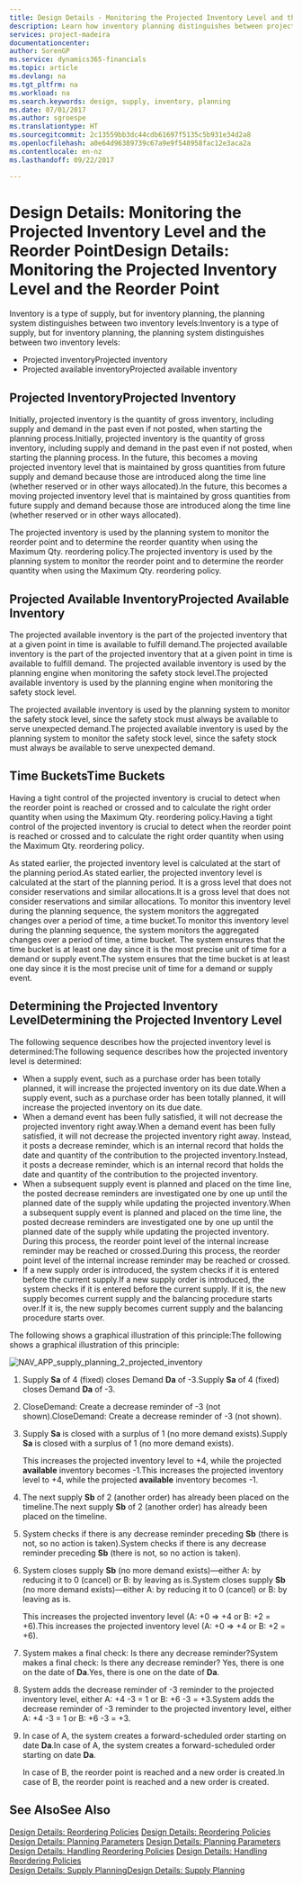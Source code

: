 ```yaml
---
title: Design Details - Monitoring the Projected Inventory Level and the Reorder Point | Microsoft Docs
description: Learn how inventory planning distinguishes between projected inventory and projected available inventory levels.
services: project-madeira
documentationcenter: 
author: SorenGP
ms.service: dynamics365-financials
ms.topic: article
ms.devlang: na
ms.tgt_pltfrm: na
ms.workload: na
ms.search.keywords: design, supply, inventory, planning
ms.date: 07/01/2017
ms.author: sgroespe
ms.translationtype: HT
ms.sourcegitcommit: 2c13559bb3dc44cdb61697f5135c5b931e34d2a8
ms.openlocfilehash: a0e64d96389739c67a9e9f548958fac12e3aca2a
ms.contentlocale: en-nz
ms.lasthandoff: 09/22/2017

---
```

# <a name="design-details-monitoring-the-projected-inventory-level-and-the-reorder-point"></a><span data-ttu-id="92227-103">Design Details: Monitoring the Projected Inventory Level and the Reorder Point</span><span class="sxs-lookup"><span data-stu-id="92227-103">Design Details: Monitoring the Projected Inventory Level and the Reorder Point</span></span>
<span data-ttu-id="92227-104">Inventory is a type of supply, but for inventory planning, the planning system distinguishes between two inventory levels:</span><span class="sxs-lookup"><span data-stu-id="92227-104">Inventory is a type of supply, but for inventory planning, the planning system distinguishes between two inventory levels:</span></span>  

* <span data-ttu-id="92227-105">Projected inventory</span><span class="sxs-lookup"><span data-stu-id="92227-105">Projected inventory</span></span>  
* <span data-ttu-id="92227-106">Projected available inventory</span><span class="sxs-lookup"><span data-stu-id="92227-106">Projected available inventory</span></span>  

## <a name="projected-inventory"></a><span data-ttu-id="92227-107">Projected Inventory</span><span class="sxs-lookup"><span data-stu-id="92227-107">Projected Inventory</span></span>  
<span data-ttu-id="92227-108">Initially, projected inventory is the quantity of gross inventory, including supply and demand in the past even if not posted, when starting the planning process.</span><span class="sxs-lookup"><span data-stu-id="92227-108">Initially, projected inventory is the quantity of gross inventory, including supply and demand in the past even if not posted, when starting the planning process.</span></span> <span data-ttu-id="92227-109">In the future, this becomes a moving projected inventory level that is maintained by gross quantities from future supply and demand because those are introduced along the time line (whether reserved or in other ways allocated).</span><span class="sxs-lookup"><span data-stu-id="92227-109">In the future, this becomes a moving projected inventory level that is maintained by gross quantities from future supply and demand because those are introduced along the time line (whether reserved or in other ways allocated).</span></span>  

<span data-ttu-id="92227-110">The projected inventory is used by the planning system to monitor the reorder point and to determine the reorder quantity when using the Maximum Qty. reordering policy.</span><span class="sxs-lookup"><span data-stu-id="92227-110">The projected inventory is used by the planning system to monitor the reorder point and to determine the reorder quantity when using the Maximum Qty. reordering policy.</span></span>  

## <a name="projected-available-inventory"></a><span data-ttu-id="92227-111">Projected Available Inventory</span><span class="sxs-lookup"><span data-stu-id="92227-111">Projected Available Inventory</span></span>  
<span data-ttu-id="92227-112">The projected available inventory is the part of the projected inventory that at a given point in time is available to fulfill demand.</span><span class="sxs-lookup"><span data-stu-id="92227-112">The projected available inventory is the part of the projected inventory that at a given point in time is available to fulfill demand.</span></span> <span data-ttu-id="92227-113">The projected available inventory is used by the planning engine when monitoring the safety stock level.</span><span class="sxs-lookup"><span data-stu-id="92227-113">The projected available inventory is used by the planning engine when monitoring the safety stock level.</span></span>  

<span data-ttu-id="92227-114">The projected available inventory is used by the planning system to monitor the safety stock level, since the safety stock must always be available to serve unexpected demand.</span><span class="sxs-lookup"><span data-stu-id="92227-114">The projected available inventory is used by the planning system to monitor the safety stock level, since the safety stock must always be available to serve unexpected demand.</span></span>  

## <a name="time-buckets"></a><span data-ttu-id="92227-115">Time Buckets</span><span class="sxs-lookup"><span data-stu-id="92227-115">Time Buckets</span></span>  
<span data-ttu-id="92227-116">Having a tight control of the projected inventory is crucial to detect when the reorder point is reached or crossed and to calculate the right order quantity when using the Maximum Qty. reordering policy.</span><span class="sxs-lookup"><span data-stu-id="92227-116">Having a tight control of the projected inventory is crucial to detect when the reorder point is reached or crossed and to calculate the right order quantity when using the Maximum Qty. reordering policy.</span></span>  

<span data-ttu-id="92227-117">As stated earlier, the projected inventory level is calculated at the start of the planning period.</span><span class="sxs-lookup"><span data-stu-id="92227-117">As stated earlier, the projected inventory level is calculated at the start of the planning period.</span></span> <span data-ttu-id="92227-118">It is a gross level that does not consider reservations and similar allocations.</span><span class="sxs-lookup"><span data-stu-id="92227-118">It is a gross level that does not consider reservations and similar allocations.</span></span> <span data-ttu-id="92227-119">To monitor this inventory level during the planning sequence, the system monitors the aggregated changes over a period of time, a time bucket.</span><span class="sxs-lookup"><span data-stu-id="92227-119">To monitor this inventory level during the planning sequence, the system monitors the aggregated changes over a period of time, a time bucket.</span></span> <span data-ttu-id="92227-120">The system ensures that the time bucket is at least one day since it is the most precise unit of time for a demand or supply event.</span><span class="sxs-lookup"><span data-stu-id="92227-120">The system ensures that the time bucket is at least one day since it is the most precise unit of time for a demand or supply event.</span></span>  

## <a name="determining-the-projected-inventory-level"></a><span data-ttu-id="92227-121">Determining the Projected Inventory Level</span><span class="sxs-lookup"><span data-stu-id="92227-121">Determining the Projected Inventory Level</span></span>  
<span data-ttu-id="92227-122">The following sequence describes how the projected inventory level is determined:</span><span class="sxs-lookup"><span data-stu-id="92227-122">The following sequence describes how the projected inventory level is determined:</span></span>  

* <span data-ttu-id="92227-123">When a supply event, such as a purchase order has been totally planned, it will increase the projected inventory on its due date.</span><span class="sxs-lookup"><span data-stu-id="92227-123">When a supply event, such as a purchase order has been totally planned, it will increase the projected inventory on its due date.</span></span>  
* <span data-ttu-id="92227-124">When a demand event has been fully satisfied, it will not decrease the projected inventory right away.</span><span class="sxs-lookup"><span data-stu-id="92227-124">When a demand event has been fully satisfied, it will not decrease the projected inventory right away.</span></span> <span data-ttu-id="92227-125">Instead, it posts a decrease reminder, which is an internal record that holds the date and quantity of the contribution to the projected inventory.</span><span class="sxs-lookup"><span data-stu-id="92227-125">Instead, it posts a decrease reminder, which is an internal record that holds the date and quantity of the contribution to the projected inventory.</span></span>  
* <span data-ttu-id="92227-126">When a subsequent supply event is planned and placed on the time line, the posted decrease reminders are investigated one by one up until the planned date of the supply while updating the projected inventory.</span><span class="sxs-lookup"><span data-stu-id="92227-126">When a subsequent supply event is planned and placed on the time line, the posted decrease reminders are investigated one by one up until the planned date of the supply while updating the projected inventory.</span></span> <span data-ttu-id="92227-127">During this process, the reorder point level of the internal increase reminder may be reached or crossed.</span><span class="sxs-lookup"><span data-stu-id="92227-127">During this process, the reorder point level of the internal increase reminder may be reached or crossed.</span></span>  
* <span data-ttu-id="92227-128">If a new supply order is introduced, the system checks if it is entered before the current supply.</span><span class="sxs-lookup"><span data-stu-id="92227-128">If a new supply order is introduced, the system checks if it is entered before the current supply.</span></span> <span data-ttu-id="92227-129">If it is, the new supply becomes current supply and the balancing procedure starts over.</span><span class="sxs-lookup"><span data-stu-id="92227-129">If it is, the new supply becomes current supply and the balancing procedure starts over.</span></span>  

<span data-ttu-id="92227-130">The following shows a graphical illustration of this principle:</span><span class="sxs-lookup"><span data-stu-id="92227-130">The following shows a graphical illustration of this principle:</span></span>  

![](media/nav_app_supply_planning_2_projected_inventory.png "NAV_APP_supply_planning_2_projected_inventory")  

1. <span data-ttu-id="92227-131">Supply **Sa** of 4 (fixed) closes Demand **Da** of -3.</span><span class="sxs-lookup"><span data-stu-id="92227-131">Supply **Sa** of 4 (fixed) closes Demand **Da** of -3.</span></span>  
2. <span data-ttu-id="92227-132">CloseDemand: Create a decrease reminder of -3 (not shown).</span><span class="sxs-lookup"><span data-stu-id="92227-132">CloseDemand: Create a decrease reminder of -3 (not shown).</span></span>  
3. <span data-ttu-id="92227-133">Supply **Sa** is closed with a surplus of 1 (no more demand exists).</span><span class="sxs-lookup"><span data-stu-id="92227-133">Supply **Sa** is closed with a surplus of 1 (no more demand exists).</span></span>  

     <span data-ttu-id="92227-134">This increases the projected inventory level to +4, while the projected **available** inventory becomes -1.</span><span class="sxs-lookup"><span data-stu-id="92227-134">This increases the projected inventory level to +4, while the projected **available** inventory becomes -1.</span></span>  

4. <span data-ttu-id="92227-135">The next supply **Sb** of 2 (another order) has already been placed on the timeline.</span><span class="sxs-lookup"><span data-stu-id="92227-135">The next supply **Sb** of 2 (another order) has already been placed on the timeline.</span></span>  
5. <span data-ttu-id="92227-136">System checks if there is any decrease reminder preceding **Sb** (there is not, so no action is taken).</span><span class="sxs-lookup"><span data-stu-id="92227-136">System checks if there is any decrease reminder preceding **Sb** (there is not, so no action is taken).</span></span>  
6. <span data-ttu-id="92227-137">System closes supply **Sb** (no more demand exists)—either A: by reducing it to 0 (cancel) or B: by leaving as is.</span><span class="sxs-lookup"><span data-stu-id="92227-137">System closes supply **Sb** (no more demand exists)—either A: by reducing it to 0 (cancel) or B: by leaving as is.</span></span>  

     <span data-ttu-id="92227-138">This increases the projected inventory level (A: +0 => +4 or B: +2 = +6).</span><span class="sxs-lookup"><span data-stu-id="92227-138">This increases the projected inventory level (A: +0 => +4 or B: +2 = +6).</span></span>  

7. <span data-ttu-id="92227-139">System makes a final check: Is there any decrease reminder?</span><span class="sxs-lookup"><span data-stu-id="92227-139">System makes a final check: Is there any decrease reminder?</span></span> <span data-ttu-id="92227-140">Yes, there is one on the date of **Da**.</span><span class="sxs-lookup"><span data-stu-id="92227-140">Yes, there is one on the date of **Da**.</span></span>  
8. <span data-ttu-id="92227-141">System adds the decrease reminder of -3 reminder to the projected inventory level, either A: +4 -3 = 1 or B: +6 -3 = +3.</span><span class="sxs-lookup"><span data-stu-id="92227-141">System adds the decrease reminder of -3 reminder to the projected inventory level, either A: +4 -3 = 1 or B: +6 -3 = +3.</span></span>  
9. <span data-ttu-id="92227-142">In case of A, the system creates a forward-scheduled order starting on date **Da**.</span><span class="sxs-lookup"><span data-stu-id="92227-142">In case of A, the system creates a forward-scheduled order starting on date **Da**.</span></span>  

     <span data-ttu-id="92227-143">In case of B, the reorder point is reached and a new order is created.</span><span class="sxs-lookup"><span data-stu-id="92227-143">In case of B, the reorder point is reached and a new order is created.</span></span>  

## <a name="see-also"></a><span data-ttu-id="92227-144">See Also</span><span class="sxs-lookup"><span data-stu-id="92227-144">See Also</span></span>  
<span data-ttu-id="92227-145">[Design Details: Reordering Policies](design-details-reordering-policies.md) </span><span class="sxs-lookup"><span data-stu-id="92227-145">[Design Details: Reordering Policies](design-details-reordering-policies.md) </span></span>  
<span data-ttu-id="92227-146">[Design Details: Planning Parameters](design-details-planning-parameters.md) </span><span class="sxs-lookup"><span data-stu-id="92227-146">[Design Details: Planning Parameters](design-details-planning-parameters.md) </span></span>  
<span data-ttu-id="92227-147">[Design Details: Handling Reordering Policies](design-details-handling-reordering-policies.md) </span><span class="sxs-lookup"><span data-stu-id="92227-147">[Design Details: Handling Reordering Policies](design-details-handling-reordering-policies.md) </span></span>  
[<span data-ttu-id="92227-148">Design Details: Supply Planning</span><span class="sxs-lookup"><span data-stu-id="92227-148">Design Details: Supply Planning</span></span>](design-details-supply-planning.md)

